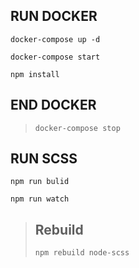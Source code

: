 ## RUN DOCKER

`docker-compose up -d`

`docker-compose start`

`npm install`

## END DOCKER
> `docker-compose stop`


## RUN SCSS

`npm run bulid`

`npm run watch`


> ## Rebuild
>`npm rebuild node-scss`
